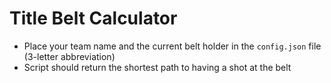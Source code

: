# Title Belt Calculator

- Place your team name and the current belt holder in the `config.json` file (3-letter abbreviation)
- Script should return the shortest path to having a shot at the belt
